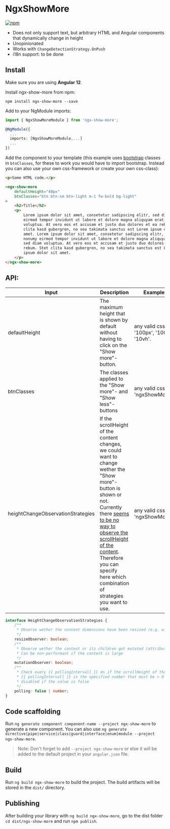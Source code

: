 # NgxShowMore

[![npm](https://img.shields.io/npm/v/ngx-show-more/latest.svg)](https://www.npmjs.com/package/ngx-show-more)

-   Does not only support text, but arbitrary HTML and Angular components that dynamically change in height
-   Unopinionated
-   Works with `ChangeDetectionStrategy.OnPush`
-   i18n support: to be done

## Install

Make sure you are using **Angular 12**.

Install ngx-show-more from npm:

```
npm install ngx-show-more --save
```

Add to your NgModule imports:

```ts
import { NgxShowMoreModule } from 'ngx-show-more';

@NgModule({
  ...
  imports: [NgxShowMoreModule,...]
  ...
})
```

Add the component to your template (this example uses [bootstrap](https://getbootstrap.com/) classes in `btnClasses`, for these to work you would have to import bootstrap. Instead you can also use your own css-framework or create your own css-class):

```html
<p>Some HTML code.</p>

<ngx-show-more
    defaultHeight="40px"
    btnClasses="btn btn-sm btn-light m-1 fw-bold bg-light"
>
    <h2>Title</h2>
    <p>
        Lorem ipsum dolor sit amet, consetetur sadipscing elitr, sed diam nonumy
        eirmod tempor invidunt ut labore et dolore magna aliquyam erat, sed diam
        voluptua. At vero eos et accusam et justo duo dolores et ea rebum. Stet
        clita kasd gubergren, no sea takimata sanctus est Lorem ipsum dolor sit
        amet. Lorem ipsum dolor sit amet, consetetur sadipscing elitr, sed diam
        nonumy eirmod tempor invidunt ut labore et dolore magna aliquyam erat,
        sed diam voluptua. At vero eos et accusam et justo duo dolores et ea
        rebum. Stet clita kasd gubergren, no sea takimata sanctus est Lorem
        ipsum dolor sit amet.
    </p>
</ngx-show-more>
```

## API:

| Input                             | Description                                                                                                                                                                                                                                                                                                                                                                        | Example value                                      | default value                                                        |
| --------------------------------- | ---------------------------------------------------------------------------------------------------------------------------------------------------------------------------------------------------------------------------------------------------------------------------------------------------------------------------------------------------------------------------------- | -------------------------------------------------- | -------------------------------------------------------------------- |
| defaultHeight                     | The maximum height that is shown by default without having to click on the "Show more"-button.                                                                                                                                                                                                                                                                                     | any valid css value like '100px', '100em', '10vh'. | has to be specified                                                  |
| btnClasses                        | The classes applied to the "Show more"- and "Show less"-buttons                                                                                                                                                                                                                                                                                                                    | any valid css class like 'ngxShowMoreButton'.      | has to be specified                                                  |
| heightChangeObservationStrategies | If the scrollHeight of the content changes, we could want to change wether the "Show more"-button is shown or not. Currently there [seems to be no way to observe the scrollHeight of the content](https://stackoverflow.com/questions/44428370/detect-scrollheight-change-with-mutationobserver). Therefore you can specify here which combination of strategies you want to use. | any valid css class like 'ngxShowMoreButton'.      | `{ polling: false, resizeObserver: true, mutationObserver: true, } ` |

```ts
interface HeightChangeObservationStrategies {
    /**
     * Observe wether the content dimensions have been resized (e.g. window or an outer container got resized)
     */
    resizeObserver: boolean;
    /**
     * Observe wether the content or its children got mutated (attributes changed, new element added, element removed etc.)
     * Can be non-performant if the content is large
     */
    mutationObserver: boolean;
    /**
     * Check every {{ pollingIntervall }} ms if the scrollHeight of the content has changed
     * {{ pollingIntervall }} is the specified number that must be > 0
     * disabled if the value is false
     */
    polling: false | number;
}
```

## Code scaffolding

Run `ng generate component component-name --project ngx-show-more` to generate a new component. You can also use `ng generate directive|pipe|service|class|guard|interface|enum|module --project ngx-show-more`.

> Note: Don't forget to add `--project ngx-show-more` or else it will be added to the default project in your `angular.json` file.

## Build

Run `ng build ngx-show-more` to build the project. The build artifacts will be stored in the `dist/` directory.

## Publishing

After building your library with `ng build ngx-show-more`, go to the dist folder `cd dist/ngx-show-more` and run `npm publish`.
